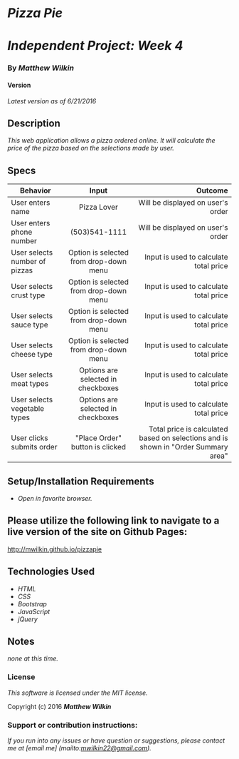 # _Pizza Pie_
# _Independent Project: Week 4_

### By _Matthew Wilkin_

#### Version

_Latest version as of 6/21/2016_

## Description

_This web application allows a pizza ordered online. It will calculate the price of the pizza based on the selections made by user._

## Specs
| Behavior        | Input           | Outcome  |
| ------------- |:-------------:| -----:|
| User enters name| Pizza Lover |  Will be displayed on user's order|
| User enters phone number | (503)541-1111 | Will be displayed on user's order |
| User selects number of pizzas | Option is selected from drop-down menu | Input is used to calculate total price
| User selects crust type | Option is selected from drop-down menu | Input is used to calculate total price |
| User selects sauce type | Option is selected from drop-down menu | Input is used to calculate total price |
| User selects cheese type | Option is selected from drop-down menu | Input is used to calculate total price |
| User selects meat types | Options are selected in checkboxes |Input is used to calculate total price |
| User selects vegetable types | Options are selected in checkboxes | Input is used to calculate total price |
| User clicks submits order | "Place Order" button is clicked  | Total price is calculated based on selections and is shown in "Order Summary area" |


## Setup/Installation Requirements

* _Open in favorite browser._

## Please utilize the following link to navigate to a live version  of the site on Github Pages:

http://mwilkin.github.io/pizzapie

## Technologies Used

* _HTML_
* _CSS_
* _Bootstrap_
* _JavaScript_
* _jQuery_

## Notes
*none at this time.*

### License

*This software is licensed under the MIT license.*

Copyright (c) 2016 **_Matthew Wilkin_**

### Support or contribution instructions:
*If you run into any issues or have question or suggestions, please contact me at [email me] (mailto:mwilkin22@gmail.com).*

